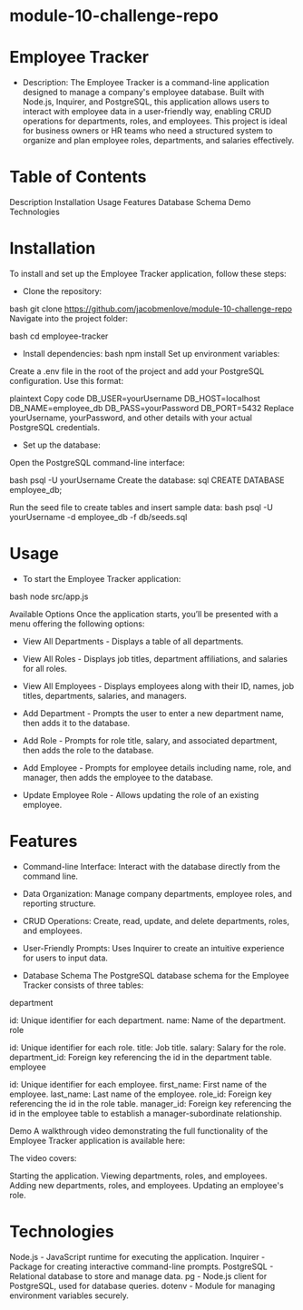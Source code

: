 # module-10-challenge-repo

# Employee Tracker
- Description:
The Employee Tracker is a command-line application designed to manage a company's employee database. Built with Node.js, Inquirer, and PostgreSQL, this application allows users to interact with employee data in a user-friendly way, enabling CRUD operations for departments, roles, and employees. This project is ideal for business owners or HR teams who need a structured system to organize and plan employee roles, departments, and salaries effectively.

# Table of Contents
Description
Installation
Usage
Features
Database Schema
Demo
Technologies

# Installation
To install and set up the Employee Tracker application, follow these steps:

- Clone the repository:

bash
git clone https://github.com/jacobmenlove/module-10-challenge-repo
Navigate into the project folder:

bash
cd employee-tracker

- Install dependencies:
bash
npm install
Set up environment variables:

Create a .env file in the root of the project and add your PostgreSQL configuration. Use this format:

plaintext
Copy code
DB_USER=yourUsername
DB_HOST=localhost
DB_NAME=employee_db
DB_PASS=yourPassword
DB_PORT=5432
Replace yourUsername, yourPassword, and other details with your actual PostgreSQL credentials.

- Set up the database:

Open the PostgreSQL command-line interface:

bash
psql -U yourUsername
Create the database:
sql
CREATE DATABASE employee_db;

Run the seed file to create tables and insert sample data:
bash
psql -U yourUsername -d employee_db -f db/seeds.sql

# Usage

- To start the Employee Tracker application:

bash
node src/app.js

Available Options
Once the application starts, you’ll be presented with a menu offering the following options:

- View All Departments - Displays a table of all departments.

- View All Roles - Displays job titles, department affiliations, and salaries for all roles.

- View All Employees - Displays employees along with their ID, names, job titles, departments, salaries, and managers.

- Add Department - Prompts the user to enter a new department name, then adds it to the database.

- Add Role - Prompts for role title, salary, and associated department, then adds the role to the database.

- Add Employee - Prompts for employee details including name, role, and manager, then adds the employee to the database.

- Update Employee Role - Allows updating the role of an existing employee.

# Features

- Command-line Interface: Interact with the database directly from the command line.

- Data Organization: Manage company departments, employee roles, and reporting structure.

- CRUD Operations: Create, read, update, and delete departments, roles, and employees.

- User-Friendly Prompts: Uses Inquirer to create an intuitive experience for users to input data.

- Database Schema
The PostgreSQL database schema for the Employee Tracker consists of three tables:

department

id: Unique identifier for each department.
name: Name of the department.
role

id: Unique identifier for each role.
title: Job title.
salary: Salary for the role.
department_id: Foreign key referencing the id in the department table.
employee

id: Unique identifier for each employee.
first_name: First name of the employee.
last_name: Last name of the employee.
role_id: Foreign key referencing the id in the role table.
manager_id: Foreign key referencing the id in the employee table to establish a manager-subordinate relationship.

Demo
A walkthrough video demonstrating the full functionality of the Employee Tracker application is available here:

The video covers:

Starting the application.
Viewing departments, roles, and employees.
Adding new departments, roles, and employees.
Updating an employee's role.

# Technologies
Node.js - JavaScript runtime for executing the application.
Inquirer - Package for creating interactive command-line prompts.
PostgreSQL - Relational database to store and manage data.
pg - Node.js client for PostgreSQL, used for database queries.
dotenv - Module for managing environment variables securely.